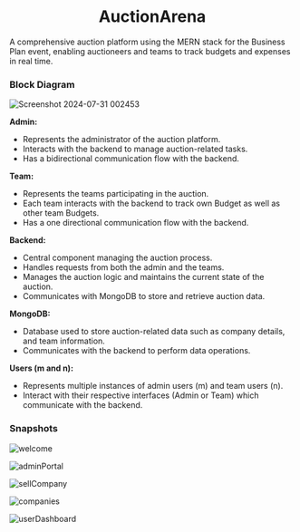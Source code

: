 <h1 align="center">
  AuctionArena
</h1>
A comprehensive auction platform using the MERN stack for the Business Plan event, enabling auctioneers 
and teams to track budgets and expenses in real time.


<h3>
  Block Diagram
</h3>

![Screenshot 2024-07-31 002453](https://github.com/user-attachments/assets/38ce341f-fa97-4576-83c5-ae6168bdbb9c)


**Admin:**

- Represents the administrator of the auction platform.
- Interacts with the backend to manage auction-related tasks.
- Has a bidirectional communication flow with the backend.

**Team:**

- Represents the teams participating in the auction.
- Each team interacts with the backend to track own Budget as well as other team Budgets.
- Has a one directional communication flow with the backend.

**Backend:**

- Central component managing the auction process.
- Handles requests from both the admin and the teams.
- Manages the auction logic and maintains the current state of the auction.
- Communicates with MongoDB to store and retrieve auction data.

**MongoDB:**

- Database used to store auction-related data such as company details, and team information.
- Communicates with the backend to perform data operations.

**Users (m and n):**

- Represents multiple instances of admin users (m) and team users (n).
- Interact with their respective interfaces (Admin or Team) which communicate with the backend.

<h3>
  Snapshots
</h3>

![welcome](https://github.com/user-attachments/assets/4c5d7b67-81ed-4615-916b-c736a5cc2bac)

![adminPortal](https://github.com/user-attachments/assets/4019aa3b-e264-4c4d-9c72-b566bbc89c1e)

![sellCompany](https://github.com/user-attachments/assets/24af324e-1774-495d-9f7a-735dc69250f0)

![companies](https://github.com/user-attachments/assets/66582a29-3568-463e-a952-fba1b84a484d)

![userDashboard](https://github.com/user-attachments/assets/81959fb6-4019-4b9c-8025-ca6d7b417510)
